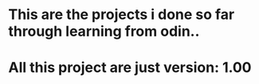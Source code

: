 # This are the projects i done so far through learning from odin..
# All this project are just version: 1.00 
